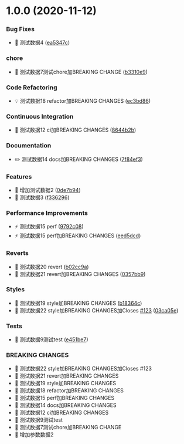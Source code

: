 # 1.0.0 (2020-11-12)


### Bug Fixes

* 🐛 测试数据4 ([ea5347c](https://github.com/lyxdream/newTest/commit/ea5347cffd175c11a39ba41730447b1e473a97d9))


### chore

* 🤖 测试数据7测试chore加BREAKING CHANGE ([b3310e9](https://github.com/lyxdream/newTest/commit/b3310e9f6d6d579547e23071c4f9459d72bde99c))


### Code Refactoring

* 💡 测试数据18 refactor加BREAKING CHANGES ([ec3bd86](https://github.com/lyxdream/newTest/commit/ec3bd86ac6a356f8029807398adebfd46aef429e))


### Continuous Integration

* 🎡 测试数据12 ci加BREAKING CHANGES ([8644b2b](https://github.com/lyxdream/newTest/commit/8644b2b445267993f8f2e59a44c4b65305a1a9ac))


### Documentation

* ✏️ 测试数据14 docs加BREAKING CHANGES ([7f84ef3](https://github.com/lyxdream/newTest/commit/7f84ef36355adbb8381388c9c80cd38fd88805f3))


### Features

* 🎸 增加测试数据2 ([0de7b94](https://github.com/lyxdream/newTest/commit/0de7b940ab2f62f847dfd9ab5a51298619fe9d52))
* 🎸 测试数据3 ([f336296](https://github.com/lyxdream/newTest/commit/f3362963faa8485b5248490cbde3558fb43a7b04))


### Performance Improvements

* ⚡️ 测试数据15 perf ([9792c08](https://github.com/lyxdream/newTest/commit/9792c0825708c4b7505237d1368b386bb00c8e55))
* ⚡️ 测试数据15 perf加BREAKING CHANGES ([eed5dcd](https://github.com/lyxdream/newTest/commit/eed5dcd98d0319e2d37552409ab7d43c1cc1f054))


### Reverts

* 💍 测试数据20 revert ([b02cc9a](https://github.com/lyxdream/newTest/commit/b02cc9a98749d811c3e9cb836ec7c4028cd194af))
* 💍 测试数据21 revert加BREAKING CHANGES ([0357bb9](https://github.com/lyxdream/newTest/commit/0357bb94f5ce0995e8cd1f0e38852cd1c96e74a2))


### Styles

* 💄 测试数据19 style加BREAKING CHANGES ([b18364c](https://github.com/lyxdream/newTest/commit/b18364c2e18c7ca257ecdc0f7b07cea48e302cad))
* 💄 测试数据22 style加BREAKING CHANGES加Closes [#123](https://github.com/lyxdream/newTest/issues/123) ([03ca05e](https://github.com/lyxdream/newTest/commit/03ca05e2ede33f48e408a616e3a9fbdf698a2def))


### Tests

* 💍 测试数据9测试test ([e451be7](https://github.com/lyxdream/newTest/commit/e451be7b85ce9874c2241771b0b2fe5f95f9971d))


### BREAKING CHANGES

* 🧨 测试数据22 style加BREAKING CHANGES加Closes #123
* 🧨 测试数据21 revert加BREAKING CHANGES
* 🧨 测试数据19 style加BREAKING CHANGES
* 🧨 测试数据18 refactor加BREAKING CHANGES
* 🧨  测试数据15 perf加BREAKING CHANGES
* 🧨 测试数据14 docs加BREAKING CHANGES
* 🧨    测试数据12 ci加BREAKING CHANGES
* 🧨 测试数据9测试test
* 🧨 测试数据7测试chore加BREAKING CHANGE
* 🧨 增加参数数据2



